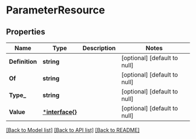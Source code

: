 # ParameterResource

## Properties
Name | Type | Description | Notes
------------ | ------------- | ------------- | -------------
**Definition** | **string** |  | [optional] [default to null]
**Of** | **string** |  | [optional] [default to null]
**Type_** | **string** |  | [optional] [default to null]
**Value** | [***interface{}**](interface{}.md) |  | [optional] [default to null]

[[Back to Model list]](../README.md#documentation-for-models) [[Back to API list]](../README.md#documentation-for-api-endpoints) [[Back to README]](../README.md)


